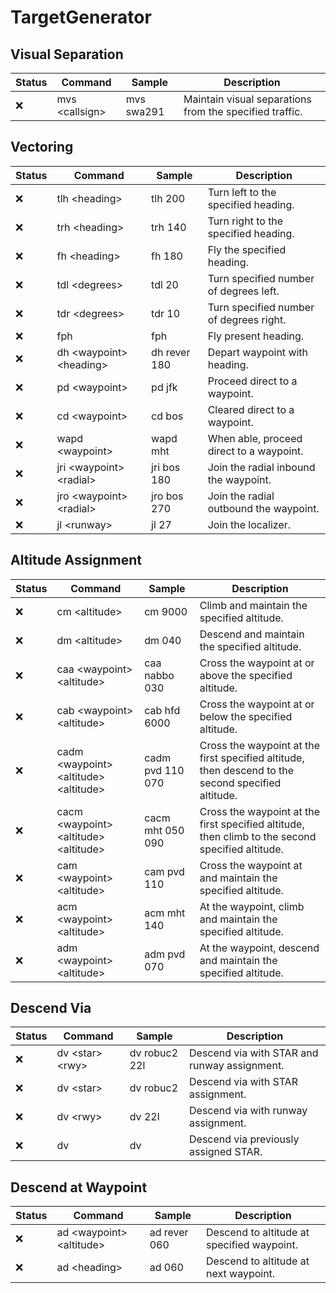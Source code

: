 # TargetGenerator

## Visual Separation
Status | Command | Sample | Description
--- | --- | --- | ---
:x: | mvs \<callsign> | mvs swa291 | Maintain visual separations from the specified traffic.

## Vectoring
Status | Command | Sample | Description
--- | --- | --- | ---
:x: | tlh \<heading> | tlh 200 | Turn left to the specified heading.
:x: | trh \<heading> | trh 140 | Turn right to the specified heading.
:x: | fh \<heading> | fh 180 | Fly the specified heading.
:x: | tdl \<degrees> | tdl 20 | Turn specified number of degrees left.
:x: | tdr \<degrees> | tdr 10 | Turn specified number of degrees right.
:x: | fph | fph | Fly present heading.
:x: | dh \<waypoint> \<heading> | dh rever 180 | Depart waypoint with heading.
:x: | pd \<waypoint> | pd jfk | Proceed direct to a waypoint.
:x: | cd \<waypoint> | cd bos | Cleared direct to a waypoint.
:x: | wapd \<waypoint> | wapd mht | When able, proceed direct to a waypoint.
:x: | jri \<waypoint> \<radial> | jri bos 180 | Join the radial inbound the waypoint.
:x: | jro \<waypoint> \<radial> | jro bos 270 | Join the radial outbound the waypoint.
:x: | jl \<runway> | jl 27 | Join the localizer.

## Altitude Assignment
Status | Command | Sample | Description
--- | --- | --- | ---
:x: | cm \<altitude> | cm 9000 | Climb and maintain the specified altitude.
:x: | dm \<altitude> | dm 040 | Descend and maintain the specified altitude.
:x: | caa \<waypoint> \<altitude> | caa nabbo 030 | Cross the waypoint at or above the specified altitude.
:x: | cab \<waypoint> \<altitude> | cab hfd 6000 | Cross the waypoint at or below the specified altitude.
:x: | cadm \<waypoint> \<altitude> \<altitude> | cadm pvd 110 070 | Cross the waypoint at the first specified altitude, then descend to the second specified altitude.
:x: | cacm \<waypoint> \<altitude> \<altitude> | cacm mht 050 090 | Cross the waypoint at the first specified altitude, then climb to the second specified altitude.
:x: | cam \<waypoint> \<altitude> | cam pvd 110 | Cross the waypoint at and maintain the specified altitude.
:x: | acm \<waypoint> \<altitude> | acm mht 140 | At the waypoint, climb and maintain the specified altitude.
:x: | adm \<waypoint> \<altitude> | adm pvd 070 | At the waypoint, descend and maintain the specified altitude.

## Descend Via
Status | Command | Sample | Description
--- | --- | --- | ---
:x: | dv \<star> \<rwy> | dv robuc2 22l | Descend via with STAR and runway assignment.
:x: | dv \<star> | dv robuc2 | Descend via with STAR assignment.
:x: | dv \<rwy> | dv 22l | Descend via with runway assignment.
:x: | dv | dv | Descend via previously assigned STAR.

## Descend at Waypoint
Status | Command | Sample | Description
--- | --- | --- | ---
:x: | ad \<waypoint> \<altitude> | ad rever 060 | Descend to altitude at specified waypoint.
:x: | ad \<heading> | ad 060 | Descend to altitude at next waypoint.

